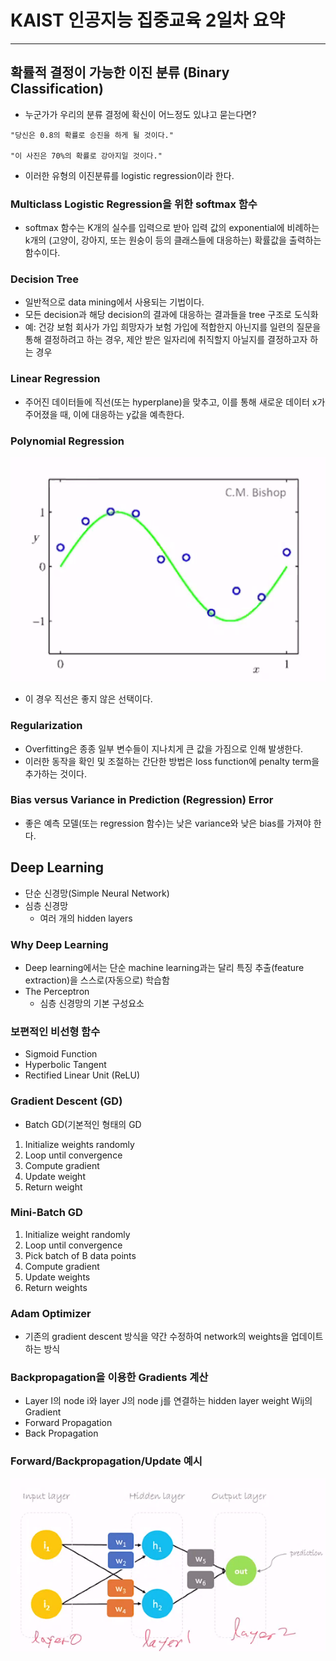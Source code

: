 # KAIST 인공지능 집중교육 2일차 요약 
-----------------------------------------------------------------------------------

## 확률적 결정이 가능한 이진 분류 (Binary Classification)

- 누군가가 우리의 분류 결정에 확신이 어느정도 있냐고 묻는다면?

````
"당신은 0.8의 확률로 승진을 하게 될 것이다."

"이 사진은 70%의 확률로 강아지일 것이다."
````

- 이러한 유형의 이진분류를 logistic regression이라 한다. 


### Multiclass Logistic Regression을 위한 softmax 함수

- softmax 함수는 K개의 실수를 입력으로 받아 입력 값의 exponential에 비례하는 k개의 (고양이, 강아지, 또는
원숭이 등의 클래스들에 대응하는) 확률값을 출력하는 함수이다. 


### Decision Tree

- 일반적으로 data mining에서 사용되는 기법이다.
- 모든 decision과 해당 decision의 결과에 대응하는 결과들을 tree 구조로 도식화 
- 예: 건강 보험 회사가 가입 희망자가 보험 가입에 적합한지 아닌지를 일련의 질문을 통해 결정하려고 하는 경우,
제안 받은 일자리에 취직할지 아닐지를 결정하고자 하는 경우 


### Linear Regression

- 주어진 데이터들에 직선(또는 hyperplane)을 맞추고, 이를 통해 새로운 데이터 x가 주어졌을 때, 
이에 대응하는 y값을 예측한다. 


### Polynomial Regression

![poly](../image/poly.PNG)

- 이 경우 직선은 좋지 않은 선택이다.

### Regularization

- Overfitting은 종종 일부 변수들이 지나치게 큰 값을 가짐으로 인해 발생한다.
- 이러한 동작을 확인 및 조절하는 간단한 방법은 loss function에 penalty term을 추가하는 것이다.


### Bias versus Variance in Prediction (Regression) Error

- 좋은 예측 모델(또는 regression 함수)는 낮은 variance와 낮은 bias를 가져야 한다.


## Deep Learning

- 단순 신경망(Simple Neural Network)
- 심층 신경망 
    - 여러 개의 hidden layers 


### Why Deep Learning

- Deep learning에서는 단순 machine learning과는 달리 특징 추출(feature extraction)을 스스로(자동으로) 학습함
- The Perceptron
    - 심층 신경망의 기본 구성요소

    
 ### 보편적인 비선형 함수

 - Sigmoid Function
 - Hyperbolic Tangent
 - Rectified Linear Unit (ReLU)
 
 
 ### Gradient Descent (GD)
 
 - Batch GD(기본적인 형태의 GD
 
 1. Initialize weights randomly
 2. Loop until convergence
 3. Compute gradient
 4. Update weight
 5. Return weight
 
 
 ### Mini-Batch GD
 
 1. Initialize weight randomly
 2. Loop until convergence
 3. Pick batch of B data points
 4. Compute gradient
 4. Update weights
 5. Return weights
 
 ### Adam Optimizer
 
- 기존의 gradient descent 방식을 약간 수정하여 network의 weights을 업데이트하는 방식
 
 
 ### Backpropagation을 이용한 Gradients 계산 
 
- Layer I의 node i와 layer J의 node j를 연결하는 hidden layer weight Wij의 Gradient
- Forward Propagation
- Back Propagation


### Forward/Backpropagation/Update 예시

![딥러닝](../image/딥러닝.PNG)
